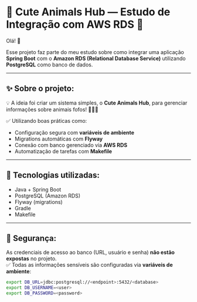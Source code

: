 # 🐾 Cute Animals Hub — Estudo de Integração com AWS RDS 🐾

Olá! 👋  

Esse projeto faz parte do meu estudo sobre como integrar uma aplicação **Spring Boot** com o **Amazon RDS (Relational Database Service)** utilizando **PostgreSQL** como banco de dados.  

---

## ✨ Sobre o projeto:

💡 A ideia foi criar um sistema simples, o **Cute Animals Hub**, para gerenciar informações sobre animais fofos! 🐶🐱🐰  

✅ Utilizando boas práticas como:  
- Configuração segura com **variáveis de ambiente**  
- Migrations automáticas com **Flyway**  
- Conexão com banco gerenciado via **AWS RDS**  
- Automatização de tarefas com **Makefile**  

---

## 🚀 Tecnologias utilizadas:

- Java + Spring Boot  
- PostgreSQL (Amazon RDS)  
- Flyway (migrations)  
- Gradle  
- Makefile  

---

## 🔐 Segurança:  

As credenciais de acesso ao banco (URL, usuário e senha) **não estão expostas** no projeto.  
✅ Todas as informações sensíveis são configuradas via **variáveis de ambiente**:  

```bash
export DB_URL=jdbc:postgresql://<endpoint>:5432/<database>
export DB_USERNAME=<user>
export DB_PASSWORD=<password>
